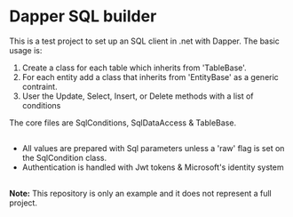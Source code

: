 # Dapper SQL builder
This is a test project to set up an SQL client in .net with Dapper.
The basic usage is:
1. Create a class for each  table which inherits from 'TableBase'.
2. For each entity add a class that inherits from 'EntityBase' as a generic contraint.
2. User the Update, Select, Insert, or Delete methods with a list of conditions

The core files are SqlConditions, SqlDataAccess & TableBase.
##
 - All values are prepared with Sql parameters unless a 'raw' flag is set on the SqlCondition class.
- Authentication is handled with Jwt tokens & Microsoft's identity system
##
**Note:** This repository is only an example and it does not represent a full project.
